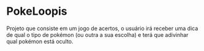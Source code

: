 # PokeLoopis
Projeto que consiste em um jogo de acertos, o usuário irá receber uma dica de qual o tipo de pokémon (ou outra a sua escolha) e terá que adivinhar qual pokémon está oculto.
